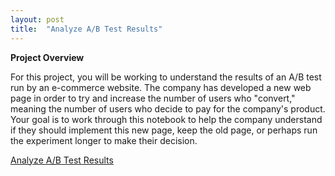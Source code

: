 ```yaml
---
layout: post
title:  "Analyze A/B Test Results"
---
```

<b>Project Overview</b>

For this project, you will be working to understand the results of an A/B test run by an e-commerce website. The company has developed a new web page in order to try and increase the number of users who "convert," meaning the number of users who decide to pay for the company's product. Your goal is to work through this notebook to help the company understand if they should implement this new page, keep the old page, or perhaps run the experiment longer to make their decision.

<a href="https://github.com/lindswarne/Projects-to-share/blob/master/Analyze_ab_test_results_notebook.ipynb">Analyze A/B Test Results</a> </li>
